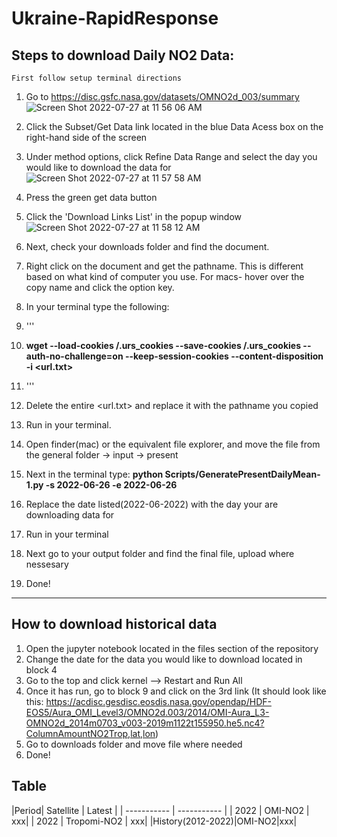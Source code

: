 # Ukraine-RapidResponse

## Steps to download Daily NO2 Data:
    First follow setup terminal directions
1. Go to https://disc.gsfc.nasa.gov/datasets/OMNO2d_003/summary
![Screen Shot 2022-07-27 at 11 56 06 AM](https://user-images.githubusercontent.com/47231057/181294364-b693f174-2d5a-47b0-a98e-691182c765f5.png)


2. Click the Subset/Get Data link located in the blue Data Acess box on the right-hand side of the screen


4. Under method options, click Refine Data Range and select the day you would like to download the data for
![Screen Shot 2022-07-27 at 11 57 58 AM](https://user-images.githubusercontent.com/47231057/181294513-45e0b717-0126-4d4f-806b-e3cfb5933b70.png)


6. Press the green get data button
7. Click the 'Download Links List' in the popup window
![Screen Shot 2022-07-27 at 11 58 12 AM](https://user-images.githubusercontent.com/47231057/181294473-ec0f4e3a-9596-4f93-b601-0165d453eee7.png)



8. Next, check your downloads folder and find the document.
9. Right click on the document and get the pathname. This is different based on what kind of computer you use. For macs- hover over the copy name and click the option key. 
10. In your terminal type the following: 	
11. '''
12. **wget --load-cookies /.urs_cookies --save-cookies /.urs_cookies --auth-no-challenge=on --keep-session-cookies --content-disposition -i <url.txt>**
13. '''
14. Delete the entire <url.txt> and replace it with the pathname you copied
15. Run in your terminal. 
16. Open finder(mac) or the equivalent file explorer, and move the file from the general folder -> input -> present
17. Next in the terminal type: **python Scripts/GeneratePresentDailyMean-1.py -s 2022-06-26 -e 2022-06-26**
18. Replace the date listed(2022-06-2022) with the day your are downloading data for
19. Run in your terminal
20. Next go to your output folder and find the final file, upload where nessesary
21. Done!

--------------------------------------


## How to download historical data
1. Open the jupyter notebook located in the files section of the repository
2. Change the date for the data you would like to download located in block 4
3. Go to the top and click kernel --> Restart and Run All
4. Once it has run, go to block 9 and click on the 3rd link (It should look like this:  https://acdisc.gesdisc.eosdis.nasa.gov/opendap/HDF-EOS5/Aura_OMI_Level3/OMNO2d.003/2014/OMI-Aura_L3-OMNO2d_2014m0703_v003-2019m1122t155950.he5.nc4?ColumnAmountNO2Trop,lat,lon)
5. Go to downloads folder and move file where needed
6. Done!


## Table

|Period| Satellite | Latest |
| ----------- | ----------- |
| 2022 | OMI-NO2 | xxx|
| 2022 | Tropomi-NO2 | xxx|
|History(2012-2022)|OMI-NO2|xxx|  
